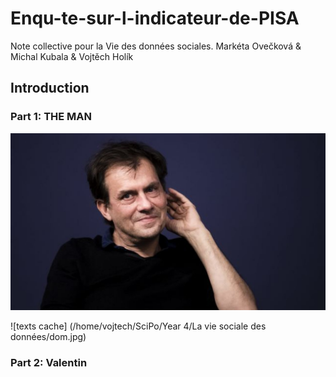 # Enqu-te-sur-l-indicateur-de-PISA
Note collective pour la Vie des données sociales. Markéta Ovečková &amp; Michal Kubala &amp; Vojtěch Holík

## Introduction

### Part 1: THE MAN

![My Image](dom.png)

![texts cache] (/home/vojtech/SciPo/Year 4/La vie sociale des données/dom.jpg)

### Part 2: Valentin
